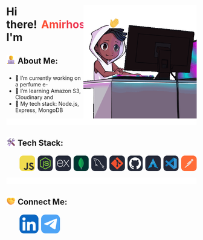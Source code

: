 <div>
    <img src="./images/character.gif" style="float:right; width:300px;transform: rotateY(180deg);"/>
    <h1 style="display: flex; align-items: center; gap: 5px;">
    Hi there! I'm 
    <span style="
        background: linear-gradient(90deg, #ff512f, #dd2476);
        -webkit-background-clip: text;
        -webkit-text-fill-color: transparent;
        font-weight: bold;
        margin-left: 6px;
    ">Amirhossein</span>
    <img src="./icons/Hi.gif" alt="Waving hand" width="30" style="vertical-align: middle; margin-bottom: 10px; transform: rotateY(180deg);" />
    </h1>

<h2 align="left">
<img src="./icons/Technologist.png" width="25" style="vertical-align: middle; margin-bottom: 10px" />
<strong>About Me: </strong>
</h2>

- 🔭 I’m currently working on a perfume e-
- 🌱 I’m learning Amazon S3, Cloudinary and
- 🧠 My tech stack: Node.js, Express, MongoDB
</div>

<img src="./icons/line.gif" style= "rotate: 180deg" />
<h2 align="left" style="margin-bottom: 0px;">
  <img src="./icons/Hammer and Wrench.png" width="25" style="vertical-align: middle; margin-bottom: 10px" />
  <strong>Tech Stack: </strong>
</h2>

<p align="left" style=" margin-left: 35px; display:flex; justify-content: start;
gap: 7px;">
  <a >
    <img max-width="150" src="./icons/javascript.svg " style=" width:50px;" />
  </a>
  <a >
    <img max-width="150" src="./icons/nodejs-auto.svg " style=" width:50px;" />
  </a>
  <a >
    <img max-width="150" src="./icons/expressjs-auto.svg "  style=" width:50px;" />
  </a>
  <a >
    <img max-width="150" src="./icons/mongodb.svg " style=" width:50px;" />
  </a>
  <a >
    <img max-width="150" src="./icons/mysql-auto.svg " style=" width:50px;" />
  </a>
  <a >
    <img max-width="150" src="./icons/git-auto.svg" style=" width:50px;" />
  </a>
  <a >
    <img max-width="150" src="./icons/github-auto.svg" style=" width:50px;" />
  </a>
  <a >
    <img max-width="150" src="./icons/arch-auto.svg" style=" width:50px;" />
  </a>
  <a >
    <img max-width="150" src="./icons/vscode-auto.svg" style=" width:50px;" />
  </a>
  <a >
    <img max-width="150" src="./icons/postman.svg " style=" width:50px;" />
  </a>
</p>

<img src="./icons/line.gif" />

<h2  align="left" style="margin-bottom: 0px;">
  <img src="./icons/connect.png" width="25" style="vertical-align: middle; margin-bottom: 10px" />
  <strong>Connect Me: </strong>
</h2>
<p align="left" style=" margin-left: 35px; display:flex; justify-content: start;
gap: 7px;">
  <a href= "www.linkedin.com/in/amirhossein-2004-zareei">
    <img  max-width="150" src="./icons/linkedin.svg" style=" width:50px;" />
  </a>
  <a href= "t.me/amirhosseinzareei2004">
    <img  max-width="150" src="./icons/telegram.svg" style=" width:50px;" />
  </a>
</p>
<!--
**amirhossein-zareei/amirhossein-zareei** is a ✨ _special_ ✨ repository because its `README.md` (this file) appears on your GitHub profile.

Here are some ideas to get you started:

- 🔭 I’m currently working on ...
- 🌱 I’m currently learning ...
- 👯 I’m looking to collaborate on ...
- 🤔 I’m looking for help with ...
- 💬 Ask me about ...
- 📫 How to reach me: ...
- 😄 Pronouns: ...
- ⚡ Fun fact: ...
  -->
